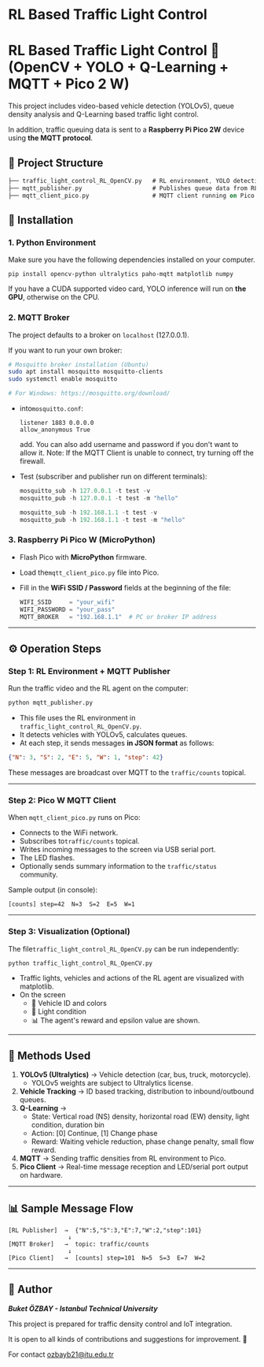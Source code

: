 # RL Based Traffic Light Control

# RL Based Traffic Light Control 🚦 (OpenCV + YOLO + Q-Learning + MQTT + Pico 2 W)

This project includes video-based vehicle detection (YOLOv5), queue density analysis and Q-Learning based traffic light control.

In addition, traffic queuing data is sent to a **Raspberry Pi Pico 2W** device using **the MQTT protocol**.

## 📂 Project Structure

```dart
├── traffic_light_control_RL_OpenCV.py   # RL environment, YOLO detection, Q-Learning agent, visualization
├── mqtt_publisher.py                    # Publishes queue data from RL environment to MQTT broker
├── mqtt_client_pico.py                  # MQTT client running on Pico 2W (MicroPython)
```

## 🚀 Installation

### 1. Python Environment

Make sure you have the following dependencies installed on your computer.

```
pip install opencv-python ultralytics paho-mqtt matplotlib numpy
```

If you have a CUDA supported video card, YOLO inference will run on **the GPU**, otherwise on the CPU.

### 2. MQTT Broker

The project defaults to a broker on `localhost` (127.0.0.1).

If you want to run your own broker:

```bash
# Mosquitto broker installation (Ubuntu)
sudo apt install mosquitto mosquitto-clients
sudo systemctl enable mosquitto

# For Windows: https://mosquitto.org/download/
```

- into`mosquitto.conf`:
    
    ```
    listener 1883 0.0.0.0
    allow_anonymous True
    ```
    
    add. You can also add username and password if you don't want to allow it.
      Note: If the MQTT Client is unable to connect, try turning off the firewall.
    
- Test (subscriber and publisher run on different terminals):
    
    ```powershell
    mosquitto_sub -h 127.0.0.1 -t test -v
    mosquitto_pub -h 127.0.0.1 -t test -m "hello"
    
    mosquitto_sub -h 192.168.1.1 -t test -v
    mosquitto_pub -h 192.168.1.1 -t test -m "hello"
    ```
    

### 3. Raspberry Pi Pico W (MicroPython)

- Flash Pico with **MicroPython** firmware.
- Load the`mqtt_client_pico.py` file into Pico.
- Fill in the **WiFi SSID / Password** fields at the beginning of the file:
    
    ```python
    WIFI_SSID     = "your_wifi"
    WIFI_PASSWORD = "your_pass"
    MQTT_BROKER   = "192.168.1.1"  # PC or broker IP address
    ```
    

---

## ⚙️ Operation Steps

### Step 1: RL Environment + MQTT Publisher

Run the traffic video and the RL agent on the computer:

```bash
python mqtt_publisher.py
```

- This file uses the RL environment in `traffic_light_control_RL_OpenCV.py`.
- It detects vehicles with YOLOv5, calculates queues.
- At each step, it sends messages **in JSON format** as follows:

```json
{"N": 3, "S": 2, "E": 5, "W": 1, "step": 42}
```

These messages are broadcast over MQTT to the `traffic/counts` topical.

---

### Step 2: Pico W MQTT Client

When `mqtt_client_pico.py` runs on Pico:

- Connects to the WiFi network.
- Subscribes to`traffic/counts` topical.
- Writes incoming messages to the screen via USB serial port.
- The LED flashes.
- Optionally sends summary information to the `traffic/status` community.

Sample output (in console):

```
[counts] step=42  N=3  S=2  E=5  W=1
```

---

### Step 3: Visualization (Optional)

The file`traffic_light_control_RL_OpenCV.py` can be run independently:

```bash
python traffic_light_control_RL_OpenCV.py
```

- Traffic lights, vehicles and actions of the RL agent are visualized with matplotlib.
- On the screen
    - 🚗 Vehicle ID and colors
    - 🚦 Light condition
    - 📊 The agent's reward and epsilon value are shown.

---

## 🧠 Methods Used

1. **YOLOv5 (Ultralytics)** → Vehicle detection (car, bus, truck, motorcycle).
    - YOLOv5 weights are subject to Ultralytics license.
2. **Vehicle Tracking** → ID based tracking, distribution to inbound/outbound queues.
3. **Q-Learning** →
    - State: Vertical road (NS) density, horizontal road (EW) density, light condition, duration bin
    - Action: [0] Continue, [1] Change phase
    - Reward: Waiting vehicle reduction, phase change penalty, small flow reward.
4. **MQTT** → Sending traffic densities from RL environment to Pico.
5. **Pico Client** → Real-time message reception and LED/serial port output on hardware.

---

## 📊 Sample Message Flow

```
[RL Publisher]  →  {"N":5,"S":3,"E":7,"W":2,"step":101}
                 ↓
[MQTT Broker]   →  topic: traffic/counts
                 ↓
[Pico Client]   →  [counts] step=101  N=5  S=3  E=7  W=2
```

---

## 👤 Author

***Buket ÖZBAY - Istanbul Technical University***

This project is prepared for traffic density control and IoT integration.

It is open to all kinds of contributions and suggestions for improvement. 🙌

For contact [ozbayb21@itu.edu.tr](mailto:ozbayb21@itu.edu.tr)
